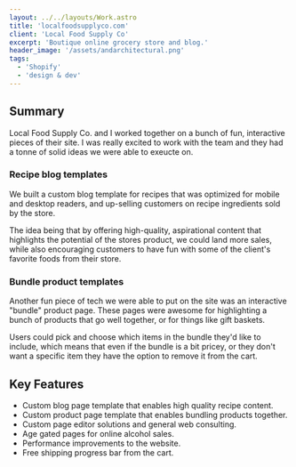 ```yaml
---
layout: ../../layouts/Work.astro
title: 'localfoodsupplyco.com'
client: 'Local Food Supply Co'
excerpt: 'Boutique online grocery store and blog.'
header_image: '/assets/andarchitectural.png'
tags:
  - 'Shopify'
  - 'design & dev'
---
```


## Summary

Local Food Supply Co. and I worked together on a bunch of fun, interactive pieces of their site. I was really excited to work with the team and they had a tonne of solid ideas we were able to exeucte on.

### Recipe blog templates

We built a custom blog template for recipes that was optimized for mobile and desktop readers, and up-selling customers on recipe ingredients sold by the store.

The idea being that by offering high-quality, aspirational content that highlights the potential of the stores product, we could land more sales, while also encouraging customers to have fun with some of the client's favorite foods from their store.

### Bundle product templates

Another fun piece of tech we were able to put on the site was an interactive "bundle" product page. These pages were awesome for highlighting a bunch of products that go well together, or for things like gift baskets.

Users could pick and choose which items in the bundle they'd like to include, which means that even if the bundle is a bit pricey, or they don't want a specific item they have the option to remove it from the cart.

## Key Features

- Custom blog page template that enables high quality recipe content.
- Custom product page template that enables bundling products together.
- Custom page editor solutions and general web consulting.
- Age gated pages for online alcohol sales.
- Performance improvements to the website.
- Free shipping progress bar from the cart.
